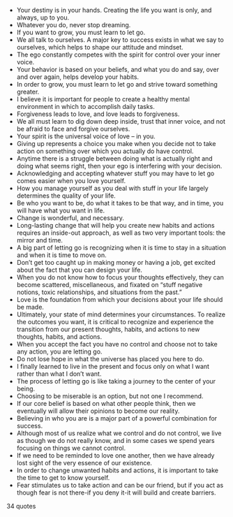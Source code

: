  - Your destiny is in your hands. Creating the life you want is only, and always, up to you.
 - Whatever you do, never stop dreaming.
 - If you want to grow, you must learn to let go.
 - We all talk to ourselves. A major key to success exists in what we say to ourselves, which helps to shape our attitude and mindset.
 - The ego constantly competes with the spirit for control over your inner voice.
 - Your behavior is based on your beliefs, and what you do and say, over and over again, helps develop your habits.
 - In order to grow, you must learn to let go and strive toward something greater.
 - I believe it is important for people to create a healthy mental environment in which to accomplish daily tasks.
 - Forgiveness leads to love, and love leads to forgiveness.
 - We all must learn to dig down deep inside, trust that inner voice, and not be afraid to face and forgive ourselves.
 - Your spirit is the universal voice of love – in you.
 - Giving up represents a choice you make when you decide not to take action on something over which you actually do have control.
 - Anytime there is a struggle between doing what is actually right and doing what seems right, then your ego is interfering with your decision.
 - Acknowledging and accepting whatever stuff you may have to let go comes easier when you love yourself.
 - How you manage yourself as you deal with stuff in your life largely determines the quality of your life.
 - Be who you want to be, do what it takes to be that way, and in time, you will have what you want in life.
 - Change is wonderful, and necessary.
 - Long-lasting change that will help you create new habits and actions requires an inside-out approach, as well as two very important tools: the mirror and time.
 - A big part of letting go is recognizing when it is time to stay in a situation and when it is time to move on.
 - Don’t get too caught up in making money or having a job, get excited about the fact that you can design your life.
 - When you do not know how to focus your thoughts effectively, they can become scattered, miscellaneous, and fixated on “stuff negative notions, toxic relationships, and situations from the past.”
 - Love is the foundation from which your decisions about your life should be made.
 - Ultimately, your state of mind determines your circumstances. To realize the outcomes you want, it is critical to recognize and experience the transition from our present thoughts, habits, and actions to new thoughts, habits, and actions.
 - When you accept the fact you have no control and choose not to take any action, you are letting go.
 - Do not lose hope in what the universe has placed you here to do.
 - I finally learned to live in the present and focus only on what I want rather than what I don’t want.
 - The process of letting go is like taking a journey to the center of your being.
 - Choosing to be miserable is an option, but not one I recommend.
 - If our core belief is based on what other people think, then we eventually will allow their opinions to become our reality.
 - Believing in who you are is a major part of a powerful combination for success.
 - Although most of us realize what we control and do not control, we live as though we do not really know, and in some cases we spend years focusing on things we cannot control.
 - If we need to be reminded to love one another, then we have already lost sight of the very essence of our existence.
 - In order to change unwanted habits and actions, it is important to take the time to get to know yourself.
 - Fear stimulates us to take action and can be our friend, but if you act as though fear is not there-if you deny it-it will build and create barriers.

34 quotes